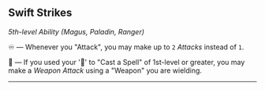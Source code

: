 ## Swift Strikes
*5th-level Ability (Magus, Paladin, Ranger)*  

♾️ — Whenever you "Attack", you may make up to `2` *Attacks* instead of `1`.

🔵 — If you used your '🔷' to "Cast a Spell" of 1st-level or greater, you may make a *Weapon Attack* using a "Weapon" you are wielding.

---
